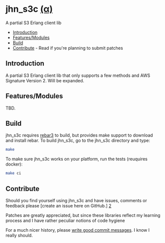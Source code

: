 jhn_s3c [(α)][5]
==========

A partial S3 Erlang client lib

  * [Introduction](#introduction)
  * [Features/Modules](#features)
  * [Build](#build)
  * [Contribute](#contribute) - Read if you're planning to submit patches

<a name='introduction'/>

Introduction
------------

A partial S3 Erlang client lib that only supports a few methods and
AWS Signature Version 2. Will be expanded.

<a name='behaviours'/>

<a name='features'/>

Features/Modules
--------

TBD.

<a name='build'/>

Build
-----

jhn_s3c requires [rebar3][1] to build, but provides make support to download
and install rebar. To build jhn_s3c, go to the jhn_s3c directory and type:

```sh
make
```

To make sure jhn_s3c works on your platform, run the tests (reuquires docker):

```sh
make ci
```

<a name='contribute'/>

Contribute
----------

Should you find yourself using jhn_s3c and have issues, comments or
feedback please [create an issue here on GitHub.] [2]

Patches are greatly appreciated, but since these libraries reflect my
learning process and I have rather peculiar notions of code hygiene

For a much nicer history, please [write good commit messages][4].
I know I really should.

  [1]: https://github.com/erlang/rebar3 "Rebar3 - A build tool for Erlang"
  [2]: http://github.com/JanHenryNystrom/jhn_s3c/issues "jhn_s3c issues"
  [4]: http://github.com/erlang/otp/wiki/Writing-good-commit-messages "Erlang/OTP commit messages"
  [5]: http://en.wikipedia.org/wiki/Software_release_life_cycle "Software release life cycle"
